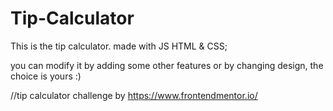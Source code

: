 # Tip-Calculator
This is the tip calculator. made with JS HTML & CSS;

you can modify it by adding some other features or by changing design, the choice is yours :)

//tip calculator challenge by https://www.frontendmentor.io/
